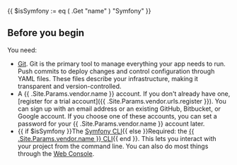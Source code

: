 <!-- shortcode start {{ .Name }} -->
{{ $isSymfony := eq ( .Get "name" ) "Symfony" }}
## Before you begin

You need:

- [Git](https://git-scm.com/downloads).
  Git is the primary tool to manage everything your app needs to run.
  Push commits to deploy changes and control configuration through YAML files.
  These files describe your infrastructure, making it transparent and version-controlled.
- A {{ .Site.Params.vendor.name }} account.
  If you don't already have one, [register for a trial account]({{ .Site.Params.vendor.urls.register }}).
  You can sign up with an email address or an existing GitHub, Bitbucket, or Google account.
  If you choose one of these accounts, you can set a password for your {{ .Site.Params.vendor.name }} account later.
- {{ if $isSymfony }}The [Symfony CLI](https://symfony.com/download){{ else }}Required: the [{{ .Site.Params.vendor.name }} CLI](/administration/cli/_index.md){{ end }}.
  This lets you interact with your project from the command line.
  You can also do most things through the [Web Console](/administration/web/_index.md).

<!-- shortcode end {{ .Name }} -->
